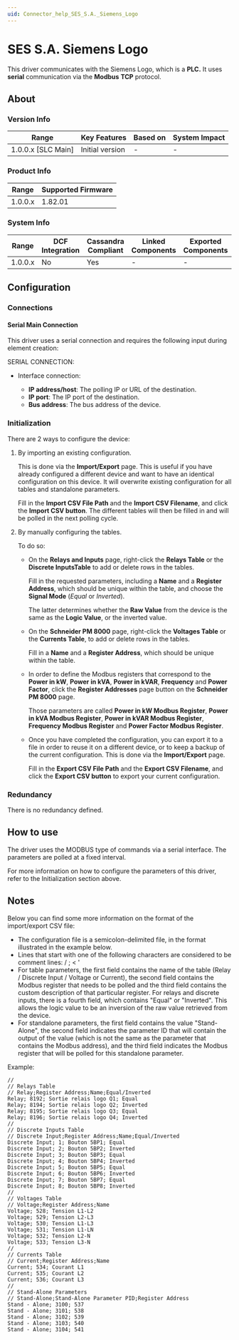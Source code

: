 ```yaml
---
uid: Connector_help_SES_S.A._Siemens_Logo
---
```


# SES S.A. Siemens Logo

This driver communicates with the Siemens Logo, which is a **PLC.** It uses **serial** communication via the **Modbus** **TCP** protocol.

## About

### Version Info

| **Range**            | **Key Features** | **Based on** | **System Impact** |
|----------------------|------------------|--------------|-------------------|
| 1.0.0.x \[SLC Main\] | Initial version  | \-           | \-                |

### Product Info

| **Range** | **Supported Firmware** |
|-----------|------------------------|
| 1.0.0.x   | 1.82.01                |

### System Info

| **Range** | **DCF Integration** | **Cassandra Compliant** | **Linked Components** | **Exported Components** |
|-----------|---------------------|-------------------------|-----------------------|-------------------------|
| 1.0.0.x   | No                  | Yes                     | \-                    | \-                      |

## Configuration

### Connections

#### Serial Main Connection

This driver uses a serial connection and requires the following input during element creation:

SERIAL CONNECTION:

- Interface connection:

  - **IP address/host**: The polling IP or URL of the destination.
  - **IP port**: The IP port of the destination.
  - **Bus address**: The bus address of the device.

### Initialization

There are 2 ways to configure the device:

1. By importing an existing configuration.

   This is done via the **Import/Export** page. This is useful if you have already configured a different device and want to have an identical configuration on this device. It will overwrite existing configuration for all tables and standalone parameters.

   Fill in the **Import CSV File Path** and the **Import CSV Filename**, and click the **Import CSV button**. The different tables will then be filled in and will be polled in the next polling cycle.

1. By manually configuring the tables.

   To do so:

   - On the **Relays and Inputs** page, right-click the **Relays Table** or the **Discrete InputsTable** to add or delete rows in the tables.

     Fill in the requested parameters, including a **Name** and a **Register Address**, which should be unique within the table, and choose the **Signal Mode** (*Equal* or *Inverted*).

     The latter determines whether the **Raw Value** from the device is the same as the **Logic Value**, or the inverted value.

   - On the **Schneider PM 8000** page, right-click the **Voltages Table** or the **Currents Table**, to add or delete rows in the tables.

     Fill in a **Name** and a **Register Address**, which should be unique within the table.

   - In order to define the Modbus registers that correspond to the **Power in kW**, **Power in kVA**, **Power in kVAR**, **Frequency** and **Power Factor**, click the **Register Addresses** page button on the **Schneider PM 8000** page.

     Those parameters are called **Power in kW Modbus Register**, **Power in kVA Modbus Register**, **Power in kVAR Modbus Register**, **Frequency Modbus Register** and **Power Factor Modbus Register**.

   - Once you have completed the configuration, you can export it to a file in order to reuse it on a different device, or to keep a backup of the current configuration. This is done via the **Import/Export** page.

     Fill in the **Export CSV File Path** and the **Export CSV Filename**, and click the **Export CSV button** to export your current configuration.

### Redundancy

There is no redundancy defined.

## How to use

The driver uses the MODBUS type of commands via a serial interface. The parameters are polled at a fixed interval.

For more information on how to configure the parameters of this driver, refer to the Initialization section above.

## Notes

Below you can find some more information on the format of the import/export CSV file:

- The configuration file is a semicolon-delimited file, in the format illustrated in the example below.
- Lines that start with one of the following characters are considered to be comment lines: / ; \< '
- For table parameters, the first field contains the name of the table (Relay / Discrete Input / Voltage or Current), the second field contains the Modbus register that needs to be polled and the third field contains the custom description of that particular register. For relays and discrete inputs, there is a fourth field, which contains "Equal" or "Inverted". This allows the logic value to be an inversion of the raw value retrieved from the device.
- For standalone parameters, the first field contains the value "Stand-Alone", the second field indicates the parameter ID that will contain the output of the value (which is not the same as the parameter that contains the Modbus address), and the third field indicates the Modbus register that will be polled for this standalone parameter.

Example:

```
//
// Relays Table
// Relay;Register Address;Name;Equal/Inverted
Relay; 8192; Sortie relais logo Q1; Equal
Relay; 8194; Sortie relais logo Q2; Inverted
Relay; 8195; Sortie relais logo Q3; Equal
Relay; 8196; Sortie relais logo Q4; Inverted
//
// Discrete Inputs Table
// Discrete Input;Register Address;Name;Equal/Inverted
Discrete Input; 1; Bouton 5BP1; Equal
Discrete Input; 2; Bouton 5BP2; Inverted
Discrete Input; 3; Bouton 5BP3; Equal
Discrete Input; 4; Bouton 5BP4; Inverted
Discrete Input; 5; Bouton 5BP5; Equal
Discrete Input; 6; Bouton 5BP6; Inverted
Discrete Input; 7; Bouton 5BP7; Equal
Discrete Input; 8; Bouton 5BP8; Inverted
//
// Voltages Table
// Voltage;Register Address;Name
Voltage; 528; Tension L1-L2
Voltage; 529; Tension L2-L3
Voltage; 530; Tension L1-L3
Voltage; 531; Tension L1-LN
Voltage; 532; Tension L2-N
Voltage; 533; Tension L3-N
//
// Currents Table
// Current;Register Address;Name
Current; 534; Courant L1
Current; 535; Courant L2
Current; 536; Courant L3
//
// Stand-Alone Parameters
// Stand-Alone;Stand-Alone Parameter PID;Register Address
Stand - Alone; 3100; 537
Stand - Alone; 3101; 538
Stand - Alone; 3102; 539
Stand - Alone; 3103; 540
Stand - Alone; 3104; 541
```
